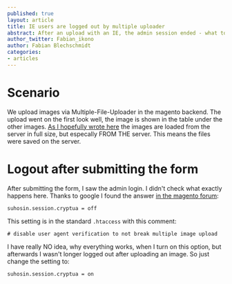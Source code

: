 ```yaml
---
published: true
layout: article
title: IE users are logged out by multiple uploader
abstract: After an upload with an IE, the admin session ended - what to do against this?
author_twitter: Fabian_ikono
author: Fabian Blechschmidt
categories:
- articles
---
```


# Scenario
We upload images via Multiple-File-Uploader in the magento backend. The upload went on the first look well, the image is shown in the table under the other images. [As I hopefully wrote here](/articles/Magentos-Flex-Uploader.html) the images are loaded from the server in full size, but especally FROM THE server. This means the files were saved on the server.

# Logout after submitting the form
After submitting the form, I saw the admin login. I didn't check what exactly happens here. Thanks to google I found the answer [in the magento forum](http://www.magentocommerce.com/boards/index.php/viewthread/280566/#t411014):

	suhosin.session.cryptua = off 
    
This setting is in the standard `.htaccess` with this comment:

	# disable user agent verification to not break multiple image upload
    
I have really NO idea, why everything works, when I turn on this option, but afterwards I wasn't longer logged out after uploading an image. So just change the setting to:

	suhosin.session.cryptua = on 